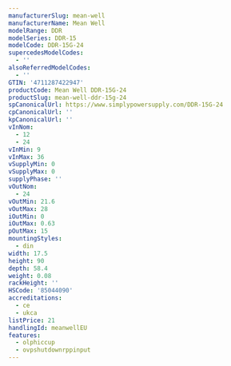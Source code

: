```yaml
---
manufacturerSlug: mean-well
manufacturerName: Mean Well
modelRange: DDR
modelSeries: DDR-15
modelCode: DDR-15G-24
supercedesModelCodes:
  - ''
alsoReferredModelCodes:
  - ''
GTIN: '4711287422947'
productCode: Mean Well DDR-15G-24
productSlug: mean-well-ddr-15g-24
spCanonicalUrl: https://www.simplypowersupply.com/DDR-15G-24
cpCanonicalUrl: ''
kpCanonicalUrl: ''
vInNom:
  - 12
  - 24
vInMin: 9
vInMax: 36
vSupplyMin: 0
vSupplyMax: 0
supplyPhase: ''
vOutNom:
  - 24
vOutMin: 21.6
vOutMax: 28
iOutMin: 0
iOutMax: 0.63
pOutMax: 15
mountingStyles:
  - din
width: 17.5
height: 90
depth: 58.4
weight: 0.08
rackHeight: ''
HSCode: '85044090'
accreditations:
  - ce
  - ukca
listPrice: 21
handlingId: meanwellEU
features:
  - olphiccup
  - ovpshutdownrppinput
---
```

